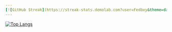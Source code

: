 ```yaml
---
[![GitHub Streak](https://streak-stats.demolab.com?user=Fedbxy&theme=dark&hide_border=true)](https://git.io/streak-stats)
---
```

[![Top Langs](https://github-readme-stats.vercel.app/api/top-langs/?username=Fedbxy&layout=compact&theme=dark&hide_border=true)](https://github.com/anuraghazra/github-readme-stats)
